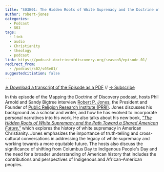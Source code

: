 ```yaml
---
title: "S03E01: The Hidden Roots of White Supremacy and the Doctrine of Christian Discovery an interview with Robert P. Jones"
author: robert-jones
categories:
  - Podcast
  - S03
tags:
  - link
  - audio
  - Christianity
  - theology
  - podcast
link: https://podcast.doctrineofdiscovery.org/season3/episode-01/
redirect_from:
  - /podcast/s02/s03e01/
suggestedcitiation: false
---
```

<div id="buzzsprout-player-13844623"></div><script src="https://www.buzzsprout.com/1926214/13844623-the-hidden-roots-of-white-supremacy-and-the-doctrine-of-christian-discovery-an-interview-with-robert-p-jones.js?container_id=buzzsprout-player-13844623&player=small" type="text/javascript" charset="utf-8"></script>


[⤓ Download a transcript of the Episode as a PDF](https://podcast.doctrineofdiscovery.org/assets/pdfs/S02E01-Hidden-Roots-White-Supremacy-Robert-P-Jones-PRRI-TRANSCRIPT.pdf) // [→ Subscribe](((https://podcast.doctrineofdiscovery.org/subscribe/)))

In this episode of the Mapping the Doctrine of Discovery podcast, hosts Phil Arnold and Sandy Bigtree interview [Robert P. Jones](https://www.prri.org/staff/robert-p-jones-ph-d/), the President and Founder of [Public Religion Research Institute (PRRI)](https://www.prri.org/). Jones discusses his background as a scholar and writer, and how he has evolved to incorporate personal narratives into his work. He also talks about his new book, [*"The Hidden Roots of White Supremacy and the Path Toward a Shared American Future,"*](https://bookshop.org/p/books/the-hidden-roots-of-white-supremacy-and-the-path-to-a-shared-american-future-robert-p-jones/19726759?aid=56272&ean=9781668009512&listref=whitetoolong-newsletter-bookshelf) which explores the history of white supremacy in American Christianity. Jones emphasizes the importance of truth-telling and cross-cultural conversations in addressing the legacy of white supremacy and working towards a more equitable future. The hosts also discuss the significance of shifting from Columbus Day to Indigenous People's Day and the need for a broader understanding of American history that includes the contributions and perspectives of Indigenous and African-American peoples.